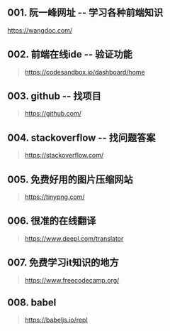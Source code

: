 ## 001. 阮一峰网址  --   学习各种前端知识

https://wangdoc.com/



## 002. 前端在线ide  --  验证功能

> https://codesandbox.io/dashboard/home



## 003. github  --  找项目

> https://github.com/



## 004. stackoverflow -- 找问题答案

> https://stackoverflow.com/



## 005. 免费好用的图片压缩网站

> https://tinypng.com/



## 006. 很准的在线翻译

> https://www.deepl.com/translator



## 007. 免费学习it知识的地方

> https://www.freecodecamp.org/



## 008. babel

> https://babeljs.io/repl